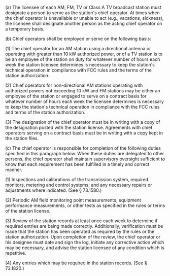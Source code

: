 (a) The licensee of each AM, FM, TV or Class A TV broadcast station must designate a person to serve as the station's chief operator. At times when the chief operator is unavailable or unable to act (e.g., vacations, sickness), the licensee shall designate another person as the acting chief operator on a temporary basis.

(b) Chief operators shall be employed or serve on the following basis:

(1) The chief operator for an AM station using a directional antenna or operating with greater than 10 kW authorized power, or of a TV station is to be an employee of the station on duty for whatever number of hours each week the station licensee determines is necessary to keep the station's technical operation in compliance with FCC rules and the terms of the station authorization.

(2) Chief operators for non-directional AM stations operating with authorized powers not exceeding 10 kW and FM stations may be either an employee of the station or engaged to serve on a contract basis for whatever number of hours each week the licensee determines is necessary to keep the station's technical operation in compliance with the FCC rules and terms of the station authorization.

(3) The designation of the chief operator must be in writing with a copy of the designation posted with the station license. Agreements with chief operators serving on a contract basis must be in writing with a copy kept in the station files.

(c) The chief operator is responsible for completion of the following duties specified in this paragraph below. When these duties are delegated to other persons, the chief operator shall maintain supervisory oversight sufficient to know that each requirement has been fulfilled in a timely and correct manner.

(1) Inspections and calibrations of the transmission system, required monitors, metering and control systems; and any necessary repairs or adjustments where indicated. (See § 73.1580.)

(2) Periodic AM field monitoring point measurements, equipment performance measurements, or other tests as specified in the rules or terms of the station license.

(3) Review of the station records at least once each week to determine if required entries are being made correctly. Additionally, verification must be made that the station has been operated as required by the rules or the station authorization. Upon completion of the review, the chief operator or his designee must date and sign the log, initiate any corrective action which may be necessary, and advise the station licensee of any condition which is repetitive.

(4) Any entries which may be required in the station records. (See § 73.1820.)

